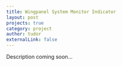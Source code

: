 ```yaml
---
title: Wingpanel System Monitor Indicator
layout: post
projects: true
category: project
author: tudor
externalLink: false
---
```


Description coming soon...